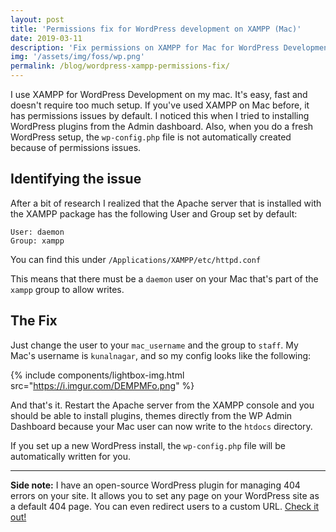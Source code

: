 ```yaml
---
layout: post
title: 'Permissions fix for WordPress development on XAMPP (Mac)'
date: 2019-03-11
description: 'Fix permissions on XAMPP for Mac for WordPress Development'
img: '/assets/img/foss/wp.png'
permalink: /blog/wordpress-xampp-permissions-fix/
---
```


I use XAMPP for WordPress Development on my mac. It's easy, fast and doesn't require too much setup. If you've used XAMPP on Mac before, it has permissions issues by default. I noticed this when I tried to installing WordPress plugins from the Admin dashboard. Also, when you do a fresh WordPress setup, the `wp-config.php` file is not automatically created because of permissions issues.

## Identifying the issue

After a bit of research I realized that the Apache server that is installed with the XAMPP package has the following User and Group set by default:

```
User: daemon
Group: xampp
```

You can find this under `/Applications/XAMPP/etc/httpd.conf`

This means that there must be a `daemon` user on your Mac that's part of the `xampp` group to allow writes.

## The Fix

Just change the user to your `mac_username` and the group to `staff`. My Mac's username is `kunalnagar`, and so my config looks like the following:

{% include components/lightbox-img.html src="https://i.imgur.com/DEMPMFo.png" %}

And that's it. Restart the Apache server from the XAMPP console and you should be able to install plugins, themes directly from the WP Admin Dashboard because your Mac user can now write to the `htdocs` directory.

If you set up a new WordPress install, the `wp-config.php` file will be automatically written for you.

---

**Side note:** I have an open-source WordPress plugin for managing 404 errors on your site. It allows you to set any page on your WordPress site as a default 404 page. You can even redirect users to a custom URL. [Check it out!](https://wordpress.org/plugins/custom-404-pro/)
